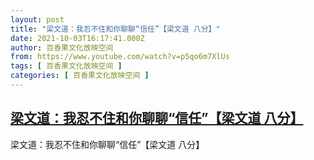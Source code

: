 ```yaml
---
layout: post
title: "梁文道：我忍不住和你聊聊“信任”【梁文道 八分】"
date: 2021-10-03T16:17:41.000Z
author: 百香果文化放映空间
from: https://www.youtube.com/watch?v=p5qo6m7XlUs
tags: [ 百香果文化放映空间 ]
categories: [ 百香果文化放映空间 ]
---
```

<!--1633277861000-->
[梁文道：我忍不住和你聊聊“信任”【梁文道 八分】](https://www.youtube.com/watch?v=p5qo6m7XlUs)
------

<div>
梁文道：我忍不住和你聊聊“信任”【梁文道 八分】
</div>

